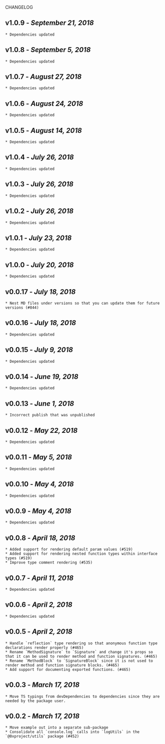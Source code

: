 <!--
changelogUtils.file is auto-generated using the monorepo-scripts package. Don't edit directly.
Edit the package's CHANGELOG.json file only.
-->

CHANGELOG

## v1.0.9 - _September 21, 2018_

    * Dependencies updated

## v1.0.8 - _September 5, 2018_

    * Dependencies updated

## v1.0.7 - _August 27, 2018_

    * Dependencies updated

## v1.0.6 - _August 24, 2018_

    * Dependencies updated

## v1.0.5 - _August 14, 2018_

    * Dependencies updated

## v1.0.4 - _July 26, 2018_

    * Dependencies updated

## v1.0.3 - _July 26, 2018_

    * Dependencies updated

## v1.0.2 - _July 26, 2018_

    * Dependencies updated

## v1.0.1 - _July 23, 2018_

    * Dependencies updated

## v1.0.0 - _July 20, 2018_

    * Dependencies updated

## v0.0.17 - _July 18, 2018_

    * Nest MD files under versions so that you can update them for future versions (#844)

## v0.0.16 - _July 18, 2018_

    * Dependencies updated

## v0.0.15 - _July 9, 2018_

    * Dependencies updated

## v0.0.14 - _June 19, 2018_

    * Dependencies updated

## v0.0.13 - _June 1, 2018_

    * Incorrect publish that was unpublished

## v0.0.12 - _May 22, 2018_

    * Dependencies updated

## v0.0.11 - _May 5, 2018_

    * Dependencies updated

## v0.0.10 - _May 4, 2018_

    * Dependencies updated

## v0.0.9 - _May 4, 2018_

    * Dependencies updated

## v0.0.8 - _April 18, 2018_

    * Added support for rendering default param values (#519)
    * Added support for rendering nested function types within interface types (#519)
    * Improve type comment rendering (#535)

## v0.0.7 - _April 11, 2018_

    * Dependencies updated

## v0.0.6 - _April 2, 2018_

    * Dependencies updated

## v0.0.5 - _April 2, 2018_

    * Handle `reflection` type rendering so that anonymous function type declarations render properly (#465)
    * Rename `MethodSignature` to `Signature` and change it's props so that it can be used to render method and function signatures. (#465)
    * Rename `MethodBlock` to `SignatureBlock` since it is not used to render method and function signature blocks. (#465)
    * Add support for documenting exported functions. (#465)

## v0.0.3 - _March 17, 2018_

    * Move TS typings from devDependencies to dependencies since they are needed by the package user.

## v0.0.2 - _March 17, 2018_

    * Move example out into a separate sub-package
    * Consolidate all `console.log` calls into `logUtils` in the `@0xproject/utils` package (#452)
